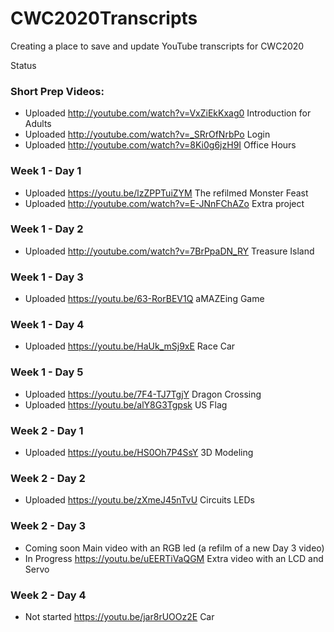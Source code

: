 # CWC2020Transcripts
Creating a place to save and update YouTube transcripts for CWC2020

Status
### Short Prep Videos:
 - Uploaded  http://youtube.com/watch?v=VxZiEkKxag0 Introduction for Adults
 - Uploaded  http://youtube.com/watch?v=_SRrOfNrbPo Login
 - Uploaded  http://youtube.com/watch?v=8Ki0g6jzH9I Office Hours
### Week 1 - Day 1
 - Uploaded https://youtu.be/lzZPPTuiZYM The refilmed Monster Feast
 - Uploaded  http://youtube.com/watch?v=E-JNnFChAZo Extra project 
### Week 1 - Day 2
 - Uploaded  http://youtube.com/watch?v=7BrPpaDN_RY Treasure Island
### Week 1 - Day 3
 - Uploaded https://youtu.be/63-RorBEV1Q aMAZEing Game
### Week 1 - Day 4
 - Uploaded https://youtu.be/HaUk_mSj9xE Race Car
### Week 1 - Day 5
 - Uploaded https://youtu.be/7F4-TJ7TgjY Dragon Crossing
 - Uploaded https://youtu.be/alY8G3Tgpsk US Flag
 
 
### Week 2 - Day 1
 - Uploaded https://youtu.be/HS0Oh7P4SsY 3D Modeling

### Week 2 - Day 2
 - Uploaded https://youtu.be/zXmeJ45nTvU Circuits LEDs

### Week 2 - Day 3
 - Coming soon        Main video with an RGB led (a refilm of a new Day 3 video)
 - In Progress https://youtu.be/uEERTiVaQGM Extra video with an LCD and Servo

### Week 2 - Day 4
 - Not started https://youtu.be/jar8rUOOz2E Car
